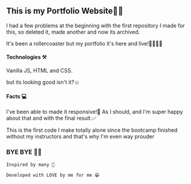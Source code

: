 ## This is my Portfolio Website👩‍💻

I had a few problems at the beginning with the first repository I made for this, so deleted it, made another and now its archived.

It's been a rollercoaster but my portfolio it's here and live!✌🏻🤞🏻

#### Technologies ⚒

Vanilla JS, HTML and CSS.

but its looking good isn't it?☺️

#### Facts 💻

I've been able to made it responsive!📲
As I should, and I'm super happy about that and with the final result.✅

This is the first code I make totally alone since the bootcamp finished without my instructors and that's why I'm even way prouder

### BYE BYE 👋🏻
`Inspired by many 🖤`


`Developed with LOVE by me for me 😁`
